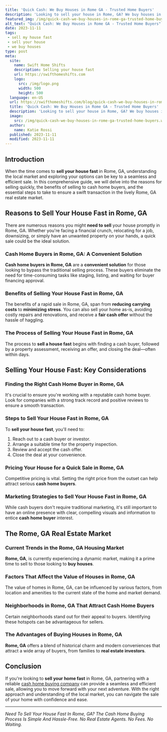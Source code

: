 ```yaml
---
title: 'Quick Cash: We Buy Houses in Rome GA - Trusted Home Buyers'
description: 'Looking to sell your house in Rome, GA? We buy houses in Rome, GA and offer a fast, hassle-free process. Get a fair cash offer today!'
featured_img: /img/quick-cash-we-buy-houses-in-rome-ga-trusted-home-buyers.webp
alt_text: "Quick Cash: We Buy Houses in Rome GA - Trusted Home Buyers"
date: 2023-11-11
tags:
 - sell my house fast
 - sell your house
 - we buy houses
type: post
meta:
  site:
    name: Swift Home Shifts
    description: Selling your house fast
    url: https://swifthomeshifts.com
    logo:
      src: /img/logo.png
      width: 500
      height: 500
  language: en-US
  url: https://swifthomeshifts.com/blog/quick-cash-we-buy-houses-in-rome-ga-trusted-home-buyers
  title: 'Quick Cash: We Buy Houses in Rome GA - Trusted Home Buyers'
  description: 'Looking to sell your house in Rome, GA? We buy houses in Rome, GA and offer a fast, hassle-free process. Get a fair cash offer today!'
  image:
    src: /img/quick-cash-we-buy-houses-in-rome-ga-trusted-home-buyers.webp
  author:
    name: Katie Rossi
  published: 2023-11-11
  modified: 2023-11-11
---
```


## Introduction

When the time comes to **sell your house fast** in Rome, GA, understanding the local market and exploring your options can be key to a seamless and efficient sale. In this comprehensive guide, we will delve into the reasons for selling quickly, the benefits of selling to cash home buyers, and the essential steps to take to ensure a swift transaction in the lively Rome, GA real estate market.

## Reasons to Sell Your House Fast in Rome, GA

There are numerous reasons you might **need to sell** your house promptly in Rome, GA. Whether you're facing a financial crunch, relocating for a job, downsizing, or simply have an unwanted property on your hands, a quick sale could be the ideal solution.

### Cash Home Buyers in Rome, GA: A Convenient Solution

**Cash home buyers in Rome, GA** are a **convenient solution** for those looking to bypass the traditional selling process. These buyers eliminate the need for time-consuming tasks like staging, listing, and waiting for buyer financing approval.

### Benefits of Selling Your House Fast in Rome, GA

The benefits of a rapid sale in Rome, GA, span from **reducing carrying costs** to **minimizing stress**. You can also sell your home as-is, avoiding costly repairs and renovations, and receive a **fair cash offer** without the hassle of haggling.

### The Process of Selling Your House Fast in Rome, GA

The process to **sell a house fast** begins with finding a cash buyer, followed by a property assessment, receiving an offer, and closing the deal—often within days.

## Selling Your House Fast: Key Considerations

### Finding the Right Cash Home Buyer in Rome, GA

It's crucial to ensure you're working with a reputable cash home buyer. Look for companies with a strong track record and positive reviews to ensure a smooth transaction.

### Steps to Sell Your House Fast in Rome, GA

To **sell your house fast**, you'll need to:

1. Reach out to a cash buyer or investor.
2. Arrange a suitable time for the property inspection.
3. Review and accept the cash offer.
4. Close the deal at your convenience.

### Pricing Your House for a Quick Sale in Rome, GA

Competitive pricing is vital. Setting the right price from the outset can help attract serious **cash home buyers**.

### Marketing Strategies to Sell Your House Fast in Rome, GA

While cash buyers don't require traditional marketing, it's still important to have an online presence with clear, compelling visuals and information to entice **cash home buyer** interest.

## The Rome, GA Real Estate Market

### Current Trends in the Rome, GA Housing Market

**Rome, GA**, is currently experiencing a dynamic market, making it a prime time to sell to those looking to **buy houses**.

### Factors That Affect the Value of Houses in Rome, GA

The value of homes in Rome, GA, can be influenced by various factors, from location and amenities to the current state of the home and market demand.

### Neighborhoods in Rome, GA That Attract Cash Home Buyers

Certain neighborhoods stand out for their appeal to buyers. Identifying these hotspots can be advantageous for sellers.

### The Advantages of Buying Houses in Rome, GA

**Rome, GA** offers a blend of historical charm and modern conveniences that attract a wide array of buyers, from families to **real estate investors**.

## Conclusion

If you're looking to **sell your home fast** in Rome, GA, partnering with a reliable [cash home buying company](https://www.wearehomebuyers.com/we-buy-houses-rome-ga) can provide a seamless and efficient sale, allowing you to move forward with your next adventure. With the right approach and understanding of the local market, you can navigate the sale of your home with confidence and ease.

--- 

*Need To Sell Your House Fast In Rome, GA? The Cash Home Buying Process Is Simple And Hassle-Free. No Real Estate Agents. No Fees. No Waiting.*